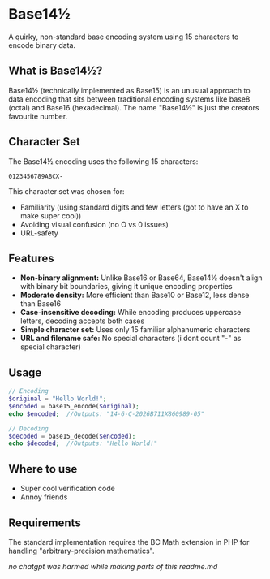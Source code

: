 # Base14½

A quirky, non-standard base encoding system using 15 characters to encode binary data.

## What is Base14½?

Base14½ (technically implemented as Base15) is an unusual approach to data encoding that sits between traditional encoding systems like base8 (octal) and Base16 (hexadecimal).
The name "Base14½" is just the creators favourite number.

## Character Set

The Base14½ encoding uses the following 15 characters:

```
0123456789ABCX-
```

This character set was chosen for:
- Familiarity (using standard digits and few letters (got to have an X to make super cool))
- Avoiding visual confusion (no O vs 0 issues)
- URL-safety

## Features

- **Non-binary alignment:** Unlike Base16 or Base64, Base14½ doesn't align with binary bit boundaries, giving it unique encoding properties
- **Moderate density:** More efficient than Base10 or Base12, less dense than Base16
- **Case-insensitive decoding:** While encoding produces uppercase letters, decoding accepts both cases
- **Simple character set:** Uses only 15 familiar alphanumeric characters
- **URL and filename safe:** No special characters (i dont count "-" as special character)

## Usage

```php
// Encoding
$original = "Hello World!";
$encoded = base15_encode($original);
echo $encoded;  //Outputs: "14-6-C-2026B711X860989-05"

// Decoding
$decoded = base15_decode($encoded);
echo $decoded;  //Outputs: "Hello World!"
```
## Where to use
- Super cool verification code
- Annoy friends

## Requirements

The standard implementation requires the BC Math extension in PHP for handling "arbitrary-precision mathematics".

_no chatgpt was harmed while making parts of this readme.md_
